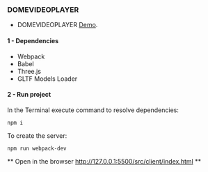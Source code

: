 ### DOMEVIDEOPLAYER
 * DOMEVIDEOPLAYER [Demo](). 
####  1 - Dependencies


* Webpack
* Babel
* Three.js
* GLTF Models Loader

 ####  2 - Run project
In the Terminal execute command to resolve dependencies:
```
npm i
```
To create the server:
```
npm run webpack-dev
```
** Open in the browser http://127.0.0.1:5500/src/client/index.html **

